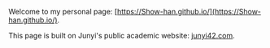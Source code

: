 Welcome to my personal page: [https://Show-han.github.io/](https://Show-han.github.io/).

This page is built on Junyi's public academic website: [junyi42.com](https://www.junyi42.com/).

